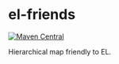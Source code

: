 # el-friends

[![Maven Central](https://img.shields.io/maven-central/v/com.brentcroft.tools/el-friends.svg?label=Maven%20Central)](https://search.maven.org/search?q=g:%22com.brentcroft.tools%22%20AND%20a:%22el-friends%22)

Hierarchical map friendly to EL.
